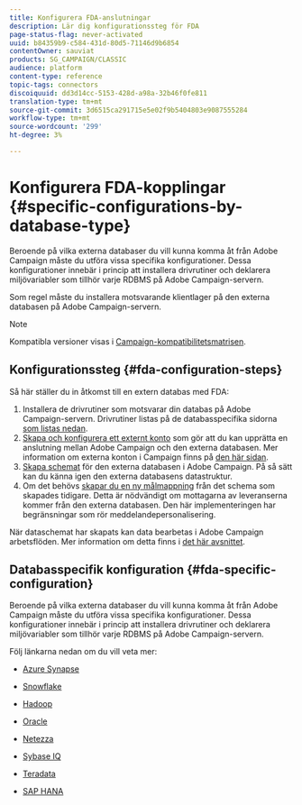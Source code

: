 ```yaml
---
title: Konfigurera FDA-anslutningar
description: Lär dig konfigurationssteg för FDA
page-status-flag: never-activated
uuid: b84359b9-c584-431d-80d5-71146d9b6854
contentOwner: sauviat
products: SG_CAMPAIGN/CLASSIC
audience: platform
content-type: reference
topic-tags: connectors
discoiquuid: dd3d14cc-5153-428d-a98a-32b46f0fe811
translation-type: tm+mt
source-git-commit: 3d6515ca291715e5e02f9b5404803e9087555284
workflow-type: tm+mt
source-wordcount: '299'
ht-degree: 3%

---
```



# Konfigurera FDA-kopplingar {#specific-configurations-by-database-type}

Beroende på vilka externa databaser du vill kunna komma åt från Adobe Campaign måste du utföra vissa specifika konfigurationer. Dessa konfigurationer innebär i princip att installera drivrutiner och deklarera miljövariabler som tillhör varje RDBMS på Adobe Campaign-servern.

Som regel måste du installera motsvarande klientlager på den externa databasen på Adobe Campaign-servern.

>[!NOTE]
>
>Kompatibla versioner visas i [Campaign-kompatibilitetsmatrisen](../../rn/using/compatibility-matrix.md#FederatedDataAccessFDA).


## Konfigurationssteg {#fda-configuration-steps}

Så här ställer du in åtkomst till en extern databas med FDA:

1. Installera de drivrutiner som motsvarar din databas på Adobe Campaign-servern. Drivrutiner listas på de databasspecifika sidorna [som listas nedan](#fda-specific-configuration).
1. [Skapa och konfigurera ett externt konto](../../installation/using/connecting-to-database.md) som gör att du kan upprätta en anslutning mellan Adobe Campaign och den externa databasen. Mer information om externa konton i Campaign finns på [den här sidan](../../installation/using/external-accounts.md).
1. [Skapa schemat](../../installation/using/creating-data-schema.md) för den externa databasen i Adobe Campaign. På så sätt kan du känna igen den externa databasens datastruktur.
1. Om det behövs [skapar du en ny målmappning](../../installation/using/defining-data-mapping.md) från det schema som skapades tidigare. Detta är nödvändigt om mottagarna av leveranserna kommer från den externa databasen. Den här implementeringen har begränsningar som rör meddelandepersonalisering.

När dataschemat har skapats kan data bearbetas i Adobe Campaign arbetsflöden. Mer information om detta finns i [det här avsnittet](../../workflow/using/accessing-an-external-database--fda-.md).

## Databasspecifik konfiguration {#fda-specific-configuration}

Beroende på vilka externa databaser du vill kunna komma åt från Adobe Campaign måste du utföra vissa specifika konfigurationer. Dessa konfigurationer innebär i princip att installera drivrutiner och deklarera miljövariabler som tillhör varje RDBMS på Adobe Campaign-servern.

Följ länkarna nedan om du vill veta mer:

* [Azure Synapse](../../installation/using/configure-fda-synapse.md)

* [Snowflake](../../installation/using/configure-fda-snowflake.md)

* [Hadoop](../../installation/using/configure-fda-hadoop.md)

* [Oracle](../../installation/using/configure-fda-oracle.md)

* [Netezza](../../installation/using/configure-fda-netezza.md)

* [Sybase IQ](../../installation/using/configure-fda-sybase.md)

* [Teradata](../../installation/using/configure-fda-teradata.md)

* [SAP HANA](../../installation/using/configure-fda-sap-hana.md)
